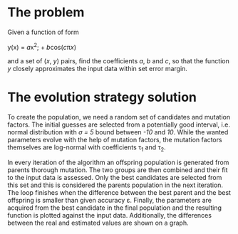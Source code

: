 # The problem
Given a function of form

y(x) = <i>a</i>x<sup>2</sup>; + <i>b</i>cos(<i>c</i>&pi;<i>x</i>)

and a set of (_x_, _y_) pairs, find the coefficients _a_, _b_ and _c_, so that the function _y_ closely approximates the input data within set error margin.

# The evolution strategy solution

To create the population, we need a random set of candidates and mutation factors. The initial guesses are selected from a potentially good interval, i.e. normal distribution with _&sigma; = 5_ bound between _-10_ and _10_. While the wanted parameters evolve with the help of mutation factors, the mutation factors themselves are log-normal with coefficients &tau;<sub>1</sub> and &tau;<sub>2</sub>.

In every iteration of the algorithm an offspring population is generated from parents thorough mutation. The two groups are then combined and their fit to the input data is assessed. Only the best candidates are selected from this set and this is considered the parents population in the next iteration. The loop finishes when the difference between the best parent and the best offspring is smaller than given accuracy &epsilon;. Finally, the parameters are acquired from the best candidate in the final population and the resulting function is plotted against the input data. Additionally, the differences between the real and estimated values are shown on a graph.
